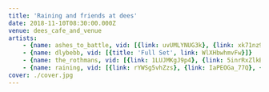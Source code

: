 ```yaml
---
title: 'Raining and friends at dees'
date: 2018-11-10T08:30:00.000Z
venue: dees_cafe_and_venue
artists:
    - {name: ashes_to_battle, vid: [{link: uvUMLYNUG3k}, {link: xk71nz9tdw4}]}
    - {name: dlybebb, vid: [{title: 'Full Set', link: WlXHbwhmvFw}]}
    - {name: the_rothmans, vid: [{link: 1LUJMKgJ9p4}, {link: 5inrRxZlkBE}]}
    - {name: raining, vid: [{link: rYWSg5vhZzs}, {link: IaPEOGa_77Q}, {link: lFXmsyixFjA}]}
cover: ./cover.jpg
---
```

